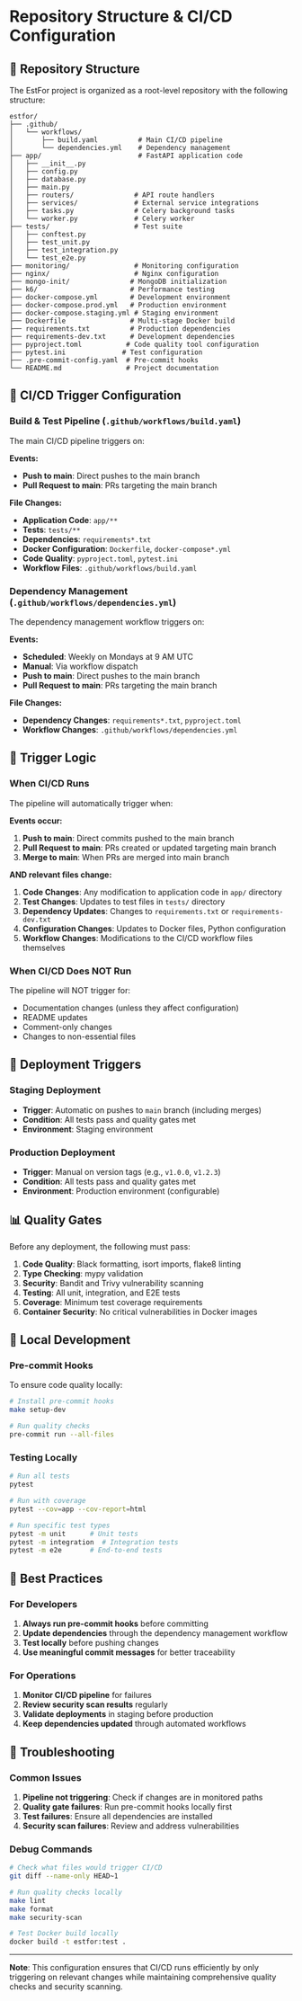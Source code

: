 # Repository Structure & CI/CD Configuration

## 📁 Repository Structure

The EstFor project is organized as a root-level repository with the following structure:

```
estfor/
├── .github/
│   └── workflows/
│       ├── build.yaml          # Main CI/CD pipeline
│       └── dependencies.yml    # Dependency management
├── app/                        # FastAPI application code
│   ├── __init__.py
│   ├── config.py
│   ├── database.py
│   ├── main.py
│   ├── routers/               # API route handlers
│   ├── services/              # External service integrations
│   ├── tasks.py               # Celery background tasks
│   └── worker.py              # Celery worker
├── tests/                     # Test suite
│   ├── conftest.py
│   ├── test_unit.py
│   ├── test_integration.py
│   └── test_e2e.py
├── monitoring/                # Monitoring configuration
├── nginx/                     # Nginx configuration
├── mongo-init/               # MongoDB initialization
├── k6/                       # Performance testing
├── docker-compose.yml        # Development environment
├── docker-compose.prod.yml   # Production environment
├── docker-compose.staging.yml # Staging environment
├── Dockerfile                # Multi-stage Docker build
├── requirements.txt          # Production dependencies
├── requirements-dev.txt      # Development dependencies
├── pyproject.toml           # Code quality tool configuration
├── pytest.ini              # Test configuration
├── .pre-commit-config.yaml  # Pre-commit hooks
└── README.md                # Project documentation
```

## 🔄 CI/CD Trigger Configuration

### Build & Test Pipeline (`.github/workflows/build.yaml`)

The main CI/CD pipeline triggers on:

**Events:**

- **Push to main**: Direct pushes to the main branch
- **Pull Request to main**: PRs targeting the main branch

**File Changes:**

- **Application Code**: `app/**`
- **Tests**: `tests/**`
- **Dependencies**: `requirements*.txt`
- **Docker Configuration**: `Dockerfile`, `docker-compose*.yml`
- **Code Quality**: `pyproject.toml`, `pytest.ini`
- **Workflow Files**: `.github/workflows/build.yaml`

### Dependency Management (`.github/workflows/dependencies.yml`)

The dependency management workflow triggers on:

**Events:**

- **Scheduled**: Weekly on Mondays at 9 AM UTC
- **Manual**: Via workflow dispatch
- **Push to main**: Direct pushes to the main branch
- **Pull Request to main**: PRs targeting the main branch

**File Changes:**

- **Dependency Changes**: `requirements*.txt`, `pyproject.toml`
- **Workflow Changes**: `.github/workflows/dependencies.yml`

## 🎯 Trigger Logic

### When CI/CD Runs

The pipeline will automatically trigger when:

**Events occur:**

1. **Push to main**: Direct commits pushed to the main branch
2. **Pull Request to main**: PRs created or updated targeting main branch
3. **Merge to main**: When PRs are merged into main branch

**AND relevant files change:**

1. **Code Changes**: Any modification to application code in `app/` directory
2. **Test Changes**: Updates to test files in `tests/` directory
3. **Dependency Updates**: Changes to `requirements.txt` or `requirements-dev.txt`
4. **Configuration Changes**: Updates to Docker files, Python configuration
5. **Workflow Changes**: Modifications to the CI/CD workflow files themselves

### When CI/CD Does NOT Run

The pipeline will NOT trigger for:

- Documentation changes (unless they affect configuration)
- README updates
- Comment-only changes
- Changes to non-essential files

## 🚀 Deployment Triggers

### Staging Deployment

- **Trigger**: Automatic on pushes to `main` branch (including merges)
- **Condition**: All tests pass and quality gates met
- **Environment**: Staging environment

### Production Deployment

- **Trigger**: Manual on version tags (e.g., `v1.0.0`, `v1.2.3`)
- **Condition**: All tests pass and quality gates met
- **Environment**: Production environment (configurable)

## 📊 Quality Gates

Before any deployment, the following must pass:

1. **Code Quality**: Black formatting, isort imports, flake8 linting
2. **Type Checking**: mypy validation
3. **Security**: Bandit and Trivy vulnerability scanning
4. **Testing**: All unit, integration, and E2E tests
5. **Coverage**: Minimum test coverage requirements
6. **Container Security**: No critical vulnerabilities in Docker images

## 🔧 Local Development

### Pre-commit Hooks

To ensure code quality locally:

```bash
# Install pre-commit hooks
make setup-dev

# Run quality checks
pre-commit run --all-files
```

### Testing Locally

```bash
# Run all tests
pytest

# Run with coverage
pytest --cov=app --cov-report=html

# Run specific test types
pytest -m unit      # Unit tests
pytest -m integration  # Integration tests
pytest -m e2e       # End-to-end tests
```

## 📝 Best Practices

### For Developers

1. **Always run pre-commit hooks** before committing
2. **Update dependencies** through the dependency management workflow
3. **Test locally** before pushing changes
4. **Use meaningful commit messages** for better traceability

### For Operations

1. **Monitor CI/CD pipeline** for failures
2. **Review security scan results** regularly
3. **Validate deployments** in staging before production
4. **Keep dependencies updated** through automated workflows

## 🚨 Troubleshooting

### Common Issues

1. **Pipeline not triggering**: Check if changes are in monitored paths
2. **Quality gate failures**: Run pre-commit hooks locally first
3. **Test failures**: Ensure all dependencies are installed
4. **Security scan failures**: Review and address vulnerabilities

### Debug Commands

```bash
# Check what files would trigger CI/CD
git diff --name-only HEAD~1

# Run quality checks locally
make lint
make format
make security-scan

# Test Docker build locally
docker build -t estfor:test .
```

---

**Note**: This configuration ensures that CI/CD runs efficiently by only triggering on relevant changes while maintaining comprehensive quality checks and security scanning.
